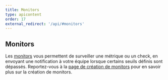 ```yaml
---
title: Monitors
type: apicontent
order: 17
external_redirect: '/api/#monitors'
---
```

## Monitors

Les [monitors][1] vous permettent de surveiller une métrique ou un check, en envoyant une notification à votre équipe lorsque certains seuils définis sont dépassés.
Reportez-vous à la [page de création de monitors][2] pour en savoir plus sur la création de monitors.

[1]: /fr/monitors
[2]: /fr/monitors/monitor_types
